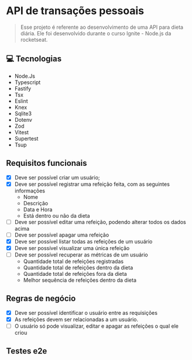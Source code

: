 # API de transações pessoais

> Esse projeto é referente ao desenvolvimento de uma API para dieta diária. Ele foi desenvolvido durante o curso Ignite - Node.js da rocketseat.

## 💻 Tecnologias

- Node.Js
- Typescript
- Fastify
- Tsx
- Eslint
- Knex
- Sqlite3
- Dotenv
- Zod
- Vitest
- Supertest
- Tsup

## Requisitos funcionais

- [x] Deve ser possível criar um usuário;
- [x] Deve ser possível registrar uma refeição feita, com as seguintes informações
  - Nome
  - Descrição
  - Data e Hora
  - Está dentro ou não da dieta
- [ ] Deve ser possível editar uma refeição, podendo alterar todos os dados acima
- [ ] Deve ser possível apagar uma refeição
- [x] Deve ser possível listar todas as refeições de um usuário
- [x] Deve ser possível visualizar uma única refeição
- [ ] Deve ser possível recuperar as métricas de um usuário
  - Quantidade total de refeições registradas
  - Quantidade total de refeições dentro da dieta
  - Quantidade total de refeições fora da dieta
  - Melhor sequência de refeições dentro da dieta

## Regras de negócio

- [x] Deve ser possível identificar o usuário entre as requisições
- [x] As refeições devem ser relacionadas a um usuário.
- [ ] O usuário só pode visualizar, editar e apagar as refeições o qual ele criou

## Testes e2e

